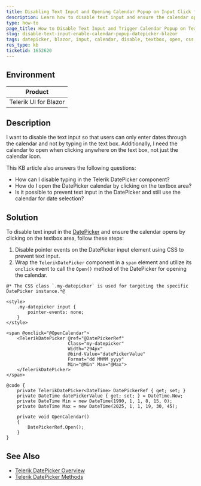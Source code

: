 ```yaml
---
title: Disabling Text Input and Opening Calendar Popup on Input Click for DatePicker in Blazor
description: Learn how to disable text input and ensure the calendar opens upon clicking the textbox area in the Telerik DatePicker for Blazor.
type: how-to
page_title: How to Disable Text Input and Trigger Calendar Popup on TextBox Click in Telerik DatePicker for Blazor
slug: disable-text-input-enable-calendar-popup-datepicker-blazor
tags: datepicker, blazor, input, calendar, disable, textbox, open, css
res_type: kb
ticketid: 1652620
---
```


## Environment

| Product |
| --- |
| Telerik UI for Blazor |

## Description

I want to disable the text input so that users can only enter dates through the calendar and not by typing in the text box. Additionally, I need the calendar to open when clicking anywhere on the text box, not just the calendar icon.

This KB article also answers the following questions:
- How can I disable typing in the Telerik DatePicker component?
- How do I open the DatePicker calendar by clicking on the textbox area?
- Is it possible to prevent text input in the DatePicker and still use the calendar for date selection?

## Solution

To disable text input in the [DatePicker](https://docs.telerik.com/blazor-ui/components/datepicker/overview) and ensure the calendar opens by clicking on the textbox area, follow these steps:

1. Disable pointer events on the DatePicker input element using CSS to prevent text input.
2. Wrap the `TelerikDatePicker` component in a `span` element and utilize its `onclick` event to call the `Open()` method of the DatePicker for opening the calendar.

````RAZOR
@* The CSS class `.my-datepicker` is used for targeting the specific DatePicker instance.*@

<style>
    .my-datepicker input {
        pointer-events: none;
    }
</style>

<span @onclick="@OpenCalendar">
    <TelerikDatePicker @ref="@DatePickerRef"
                       Class="my-datepicker"
                       Width="294px"
                       @bind-Value="datePickerValue"
                       Format="dd MMMM yyyy"
                       Min="@Min" Max="@Max">
    </TelerikDatePicker>
</span>

@code {
    private TelerikDatePicker<DateTime> DatePickerRef { get; set; }
    private DateTime datePickerValue { get; set; } = DateTime.Now;
    private DateTime Min = new DateTime(1990, 1, 1, 8, 15, 0);
    private DateTime Max = new DateTime(2025, 1, 1, 19, 30, 45);

    private void OpenCalendar()
    {
        DatePickerRef.Open();
    }
}
````

## See Also

- [Telerik DatePicker Overview](https://docs.telerik.com/blazor-ui/components/datepicker/overview)
- [Telerik DatePicker Methods](https://docs.telerik.com/blazor-ui/components/datepicker/overview#datepicker-reference-and-methods)
